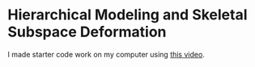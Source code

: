 # Hierarchical Modeling and Skeletal Subspace Deformation
I made starter code work on my computer using [this video](https://www.youtube.com/watch?v=nPl5mThO9so&ab_channel=MetaphysicsComputing).
